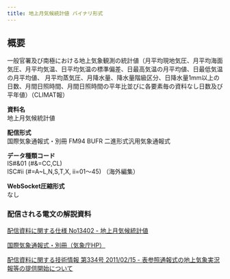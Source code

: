 ```yaml
---
title: 地上月気候統計値 バイナリ形式
---
```


## 概要

一般官署及び南極における地上気象観測の統計値（月平均現地気圧、月平均海面気圧、月平均気温、日平均気温の標準偏差、日最高気温の月平均値、日最低気温の月平均値、
月平均蒸気圧、月降水量、降水量階級区分、日降水量1mm以上の日数、月間日照時間、月間日照時間の平年比並びに各要素毎の資料なし日数及び平年値）（CLIMAT報）

**資料名** <br/>
地上月気候統計値

**配信形式** <br/>
国際気象通報式・別冊 FM94 BUFR 二進形式汎用気象通報式

**データ種類コード** <br/>
IS#&01 (#&=CC,CL) <br/>
ISC#ii (#=A~L,N,S,T,X, ii=01～45) （海外編集）

**WebSocket圧縮形式** <br/>
なし

### 配信される電文の解説資料

[配信資料に関する仕様 No13402 - 地上月気候統計値](https://www.data.jma.go.jp/suishin/shiyou/pdf/no13402)

[国際気象通報式・別冊（気象庁HP）](https://www.jma.go.jp/jma/kishou/books/tsuhoshiki/tsuhoshiki.html)

[配信資料に関する技術情報 第334号 2011/02/15 - 表参照通報式の地上気象実況報等の提供開始について](https://dmdata.jp/docs/jma/technical/334.pdf)
